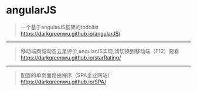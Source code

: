 # angularJS

>一个基于angularJS框架的todolist
 https://darkgreenwu.github.io/angularJS/
 
 -----
>移动端商城动态五星评价,angularJS实现,请切换到移动端（F12）观看
https://darkgreenwu.github.io/starRating/   
------
>配置的单页面路由程序（SPA企业网站）
https://darkgreenwu.github.io/SPA/
